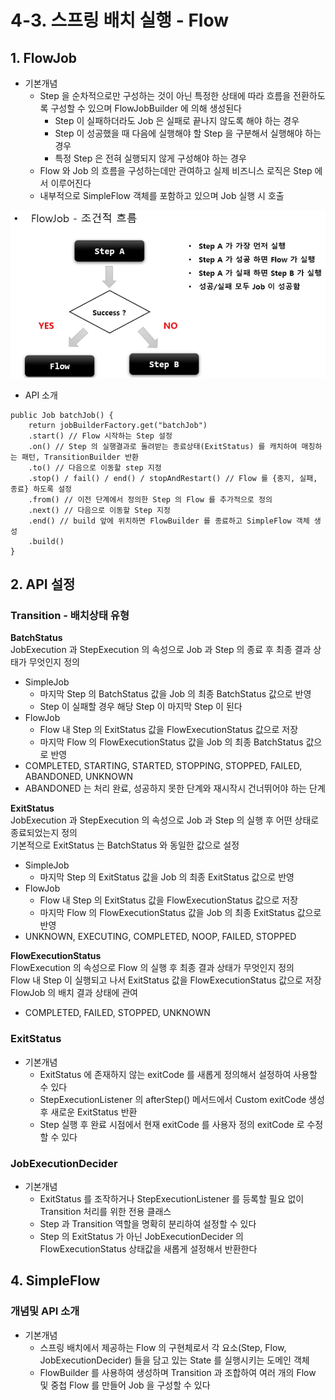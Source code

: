 # 4-3. 스프링 배치 실행 - Flow
## 1. FlowJob

- 기본개념
    - Step 을 순차적으로만 구성하는 것이 아닌 특정한 상태에 따라 흐름을 전환하도록 구성할 수 있으며 FlowJobBuilder 에 의해 생성된다
        - Step 이 실패하더라도 Job 은 실패로 끝나지 않도록 해야 하는 경우
        - Step 이 성공했을 때 다음에 실행해야 할 Step 을 구분해서 실행해야 하는 경우
        - 특정 Step 은 전혀 실행되지 않게 구성해야 하는 경우
    - Flow 와 Job 의 흐름을 구성하는데만 관여하고 실제 비즈니스 로직은 Step 에서 이루어진다
    - 내부적으로 SimpleFlow 객체를 포함하고 있으며 Job 실행 시 호출

<img src="/img/5.png" width="1000px;">

- API 소개

```
public Job batchJob() {
	return jobBuilderFactory.get("batchJob")
	.start() // Flow 시작하는 Step 설정
	.on() // Step 의 실행결과로 돌려받는 종료상태(ExitStatus) 를 캐치하여 매칭하는 패턴, TransitionBuilder 반환
	.to() // 다음으로 이동할 step 지정
	.stop() / fail() / end() / stopAndRestart() // Flow 를 {중지, 실패, 종료} 하도록 설정
	.from() // 이전 단계에서 정의한 Step 의 Flow 를 추가적으로 정의
	.next() // 다음으로 이동할 Step 지정
	.end() // build 앞에 위치하면 FlowBuilder 를 종료하고 SimpleFlow 객체 생성
	.build()
}
```

## 2. API 설정
### Transition - 배치상태 유형
**BatchStatus**</br>
JobExecution 과 StepExecution 의 속성으로 Job 과 Step 의 종료 후 최종 결과 상태가 무엇인지 정의

- SimpleJob
    - 마지막 Step 의 BatchStatus 값을 Job 의 최종 BatchStatus 값으로 반영
    - Step 이 실패할 경우 해당 Step 이 마지막 Step 이 된다
- FlowJob
    - Flow 내 Step 의 ExitStatus 값을 FlowExecutionStatus 값으로 저장
    - 마지막 Flow 의 FlowExecutionStatus 값을 Job 의 최종 BatchStatus 값으로 반영
- COMPLETED, STARTING, STARTED, STOPPING, STOPPED, FAILED, ABANDONED, UNKNOWN
- ABANDONED 는 처리 완료, 성공하지 못한 단계와 재시작시 건너뛰어야 하는 단계

**ExitStatus**</br>
JobExecution 과 StepExecution 의 속성으로 Job 과 Step 의 실행 후 어떤 상태로 종료되었는지 정의</br>
기본적으로 ExitStatus 는 BatchStatus 와 동일한 값으로 설정

- SimpleJob
    - 마지막 Step 의 ExitStatus 값을 Job 의 최종 ExitStatus 값으로 반영
- FlowJob
    - Flow 내 Step 의 ExitStatus 값을 FlowExecutionStatus 값으로 저장
    - 마지막 Flow 의 FlowExecutionStatus 값을 Job 의 최종 ExitStatus 값으로 반영
- UNKNOWN, EXECUTING, COMPLETED, NOOP, FAILED, STOPPED

**FlowExecutionStatus**</br>
FlowExecution 의 속성으로 Flow 의 실행 후 최종 결과 상태가 무엇인지 정의</br>
Flow 내 Step 이 실행되고 나서 ExitStatus 값을 FlowExecutionStatus 값으로 저장</br>
FlowJob 의 배치 결과 상태에 관여

- COMPLETED, FAILED, STOPPED, UNKNOWN

### ExitStatus

- 기본개념
    - ExitStatus 에 존재하지 않는 exitCode 를 새롭게 정의해서 설정하여 사용할 수 있다
    - StepExecutionListener 의 afterStep() 메서드에서 Custom exitCode 생성 후 새로운 ExitStatus 반환
    - Step 실행 후 완료 시점에서 현재 exitCode 를 사용자 정의 exitCode 로 수정할 수 있다

### JobExecutionDecider

- 기본개념
  - ExitStatus 를 조작하거나 StepExecutionListener 를 등록할 필요 없이 Transition 처리를 위한 전용 클래스
  - Step 과 Transition 역할을 명확히 분리하여 설정할 수 있다
  - Step 의 ExitStatus 가 아닌 JobExecutionDecider 의 FlowExecutionStatus 상태값을 새롭게 설정해서 반환한다

## 4. SimpleFlow

### 개념및 API 소개

- 기본개념
  - 스프링 배치에서 제공하는 Flow 의 구현체로서 각 요소(Step, Flow, JobExecutionDecider) 들을 담고 있는 State 를 실행시키는 도메인 객체
  - FlowBuilder 를 사용하여 생성하며 Transition 과 조합하여 여러 개의 Flow 및 중첩 Flow 를 만들어 Job 을 구성할 수 있다
